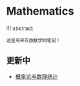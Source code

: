 # Mathematics

!!! abstract

    这里用来存放数学的笔记！

## 更新中

- [概率论与数理统计](probability/probability_statistics/index.md)